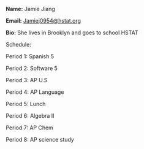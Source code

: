 **Name:** Jamie Jiang


**Email:** Jamiej0954@hstat.org


**Bio:** She lives in Brooklyn and goes to school HSTAT



Schedule:

Period 1: Spanish 5

Period 2: Software 5

Period 3: AP U.S

Period 4: AP Language

Period 5: Lunch

Period 6: Algebra II

Period 7: AP Chem

Period 8: AP science study